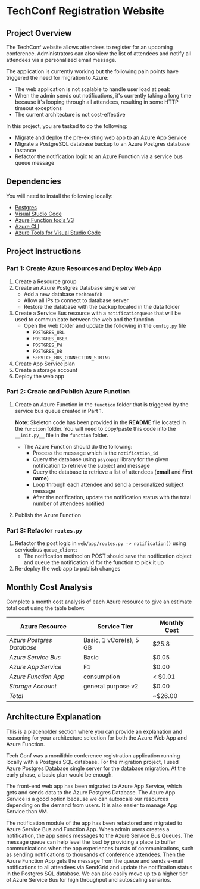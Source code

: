# TechConf Registration Website

## Project Overview
The TechConf website allows attendees to register for an upcoming conference. Administrators can also view the list of attendees and notify all attendees via a personalized email message.

The application is currently working but the following pain points have triggered the need for migration to Azure:
 - The web application is not scalable to handle user load at peak
 - When the admin sends out notifications, it's currently taking a long time because it's looping through all attendees, resulting in some HTTP timeout exceptions
 - The current architecture is not cost-effective 

In this project, you are tasked to do the following:
- Migrate and deploy the pre-existing web app to an Azure App Service
- Migrate a PostgreSQL database backup to an Azure Postgres database instance
- Refactor the notification logic to an Azure Function via a service bus queue message

## Dependencies

You will need to install the following locally:
- [Postgres](https://www.postgresql.org/download/)
- [Visual Studio Code](https://code.visualstudio.com/download)
- [Azure Function tools V3](https://docs.microsoft.com/en-us/azure/azure-functions/functions-run-local?tabs=windows%2Ccsharp%2Cbash#install-the-azure-functions-core-tools)
- [Azure CLI](https://docs.microsoft.com/en-us/cli/azure/install-azure-cli?view=azure-cli-latest)
- [Azure Tools for Visual Studio Code](https://marketplace.visualstudio.com/items?itemName=ms-vscode.vscode-node-azure-pack)

## Project Instructions

### Part 1: Create Azure Resources and Deploy Web App
1. Create a Resource group
2. Create an Azure Postgres Database single server
   - Add a new database `techconfdb`
   - Allow all IPs to connect to database server
   - Restore the database with the backup located in the data folder
3. Create a Service Bus resource with a `notificationqueue` that will be used to communicate between the web and the function
   - Open the web folder and update the following in the `config.py` file
      - `POSTGRES_URL`
      - `POSTGRES_USER`
      - `POSTGRES_PW`
      - `POSTGRES_DB`
      - `SERVICE_BUS_CONNECTION_STRING`
4. Create App Service plan
5. Create a storage account
6. Deploy the web app

### Part 2: Create and Publish Azure Function
1. Create an Azure Function in the `function` folder that is triggered by the service bus queue created in Part 1.

      **Note**: Skeleton code has been provided in the **README** file located in the `function` folder. You will need to copy/paste this code into the `__init.py__` file in the `function` folder.
      - The Azure Function should do the following:
         - Process the message which is the `notification_id`
         - Query the database using `psycopg2` library for the given notification to retrieve the subject and message
         - Query the database to retrieve a list of attendees (**email** and **first name**)
         - Loop through each attendee and send a personalized subject message
         - After the notification, update the notification status with the total number of attendees notified
2. Publish the Azure Function

### Part 3: Refactor `routes.py`
1. Refactor the post logic in `web/app/routes.py -> notification()` using servicebus `queue_client`:
   - The notification method on POST should save the notification object and queue the notification id for the function to pick it up
2. Re-deploy the web app to publish changes

## Monthly Cost Analysis
Complete a month cost analysis of each Azure resource to give an estimate total cost using the table below:

| Azure Resource | Service Tier | Monthly Cost |
| ------------ | ------------ | ------------ |
| *Azure Postgres Database* |  Basic, 1 vCore(s), 5 GB   |    $25.8    |
| *Azure Service Bus*   |      Basic   |      $0.05        |
| *Azure App Service*  |     F1     |      $0.00        |
| *Azure Function App*  |     consumption     |      < $0.01        |
| *Storage Account*  |     general purpose v2    |       $0.00        |
| *Total*  |        |       ~$26.00        |

## Architecture Explanation
This is a placeholder section where you can provide an explanation and reasoning for your architecture selection for both the Azure Web App and Azure Function.

Tech Conf was a monilithic conference registration application running locally with a Postgres SQL database. For the migration project, I used Azure Postgres Database single server for the database migration. At the early phase, a basic plan would be enough. 

The front-end web app has been migrated to Azure App Service, which gets and sends data to the Azure Postgres Database. The Azure App Service is a good option because we can autoscale our resources depending on the demand from users. It is also easier to manage App Service than VM.

The notification module of the app has been refactored and migrated to Azure Service Bus and Function App. When admin users creates a notification, the app sends messages to the Azure Service Bus Queues. The message queue can help level the load by providing a place to buffer communications when the app experiences bursts of communications, such as sending notifications to thousands of conference attendees. Then the Azure Function App gets the message from the queue and sends e-mail notifications to all attendees via SendGrid and update the notification status in the Postgres SQL database. We can also easily move up to a higher tier of Azure Service Bus for high throughput and autoscaling senarios.


